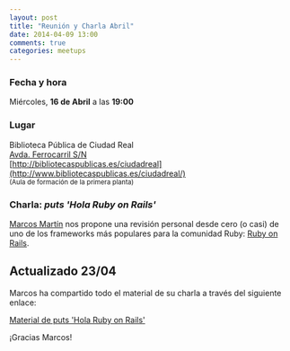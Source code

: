 ```yaml
---
layout: post
title: "Reunión y Charla Abril"
date: 2014-04-09 13:00
comments: true
categories: meetups
---
```


### Fecha y hora

Miércoles, **16 de Abril** a las **19:00**

### Lugar

Biblioteca Pública de Ciudad Real  
[Avda. Ferrocarril S/N](http://goo.gl/lTzW65)  
[http://bibliotecaspublicas.es/ciudadreal](http://www.bibliotecaspublicas.es/ciudadreal/)  
<small>(Aula de formación de la primera planta)</small>

<!-- more -->

### Charla: *puts 'Hola Ruby on Rails'*

[Marcos Martín](http://marcos-martin.aws.af.cm/) nos propone una
revisión personal desde cero (o casi) de uno de los frameworks más
populares para la comunidad Ruby:
[Ruby on Rails](http://rubyonrails.org/).

## Actualizado 23/04

Marcos ha compartido todo el material de su charla a través del
siguiente enlace:

[Material de puts 'Hola Ruby on Rails'](http://marcos-martin.aws.af.cm/blogs/conferencia-ruby-on-rails-en-ciudad-real)

¡Gracias Marcos!
